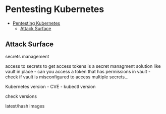# Pentesting Kubernetes

- [Pentesting Kubernetes](#pentesting-kubernetes)
  - [Attack Surface](#attack-surface)

## Attack Surface


secrets management

access to secrets to get access tokens
is a secret managment solution like vault in place - can you access a token that has permissions in vault - check if vault is misconfigured to access multiple secrets...


Kubernetes version - CVE - kubectl version

check versions

latest/hash images